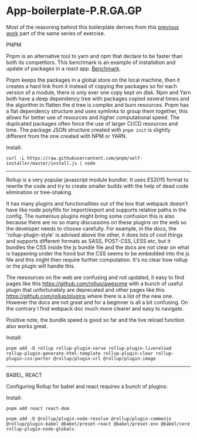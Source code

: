 # App-boilerplate-P.R.GA.GP

Most of the reasoning behind this boilerplate derives from this <a href="https://github.com/l-palermo/App-boilerplate-Y.W.L.DO.C">previous work</a> part of the same series of exercise.

PNPM

Pnpm is an alternative tool to yarn and npm that declare to be faster than both its competitors. This benchmark is an example of installation and update of packages in a react app. <a href='https://github.com/pnpm/benchmarks-of-javascript-package-managers'>Benchmark</a>.

Pnpm keeps the packages in a global store on the local machine, then it creates a hard link from it instead of copying the packages so for each version of a module, there is only ever one copy kept on disk.
Npm and Yarn both have a deep dependency tree with packages copied several times and the algorithm to flatten the d tree is complex and burn resources. Pnpm has a flat dependency structure and uses symlinks to group them together, this allows for better use of resources and higher computational speed.
The duplicated packages often force the use of larger CI/CD resources and time.
The package JSON structure created with `pnpm init` is slightly different from the one created with NPM or YARN.

Install:

`curl -L https://raw.githubusercontent.com/pnpm/self-installer/master/install.js | node`

---

Rollup is a very popular javascript module bundler. It uses ES2015 format to rewrite the code and try to create smaller builds with the help of dead code elimination or tree-shaking.

It has many plugins and functionalities out of the box that webpack doesn't have like node polyfills for import/export and supports relative paths in the config.
The numerous plugins might bring some confusion this is also because there are no so many discussions on these plugins on the web so
the developer needs to choose carefully. For example, in the docs, the 'rollup-plugin-style' is advised above the other, it does lots of cool things and supports different formats as SASS, POST-CSS, LESS etc, but it bundles the CSS inside the js bundle file and the docs are not clear on what is happening
under the hood but the CSS seems to be embedded into the js file and this might then require further computation. It's no clear how rollup or the plugin will handle this.

The reesources on the web are confusing and not updated, it easy to find pages like this https://github.com/rollup/awesome with a bunch of useful plugin that unfortunately are deprecated and other pages like this https://github.com/rollup/plugins where there is a list of the new one. However the docs are not great and for a beginner is all a bit confusing. On the contrary I find webpack doc much more clearer and easy to navigate.

Positive note, the bundle speed is good so far and the live reload function also works great.

Install:

`pnpm add -D rollup rollup-plugin-serve rollup-plugin-livereload rollup-plugin-generate-html-template rollup-plugin-clear rollup-plugin-css-porter @rollup/plugin-url @rollup/plugin-image`

---

BABEL, REACT

Configuring Rollup for babel and react requires a bunch of plugins:

Install:

`pnpm add react react-dom`

`pnpm add -D @rollup/plugin-node-resolve @rollup/plugin-commonjs @rollup/plugin-babel @babel/preset-react @babel/preset-env @babel/core rollup-plugin-node-globals`